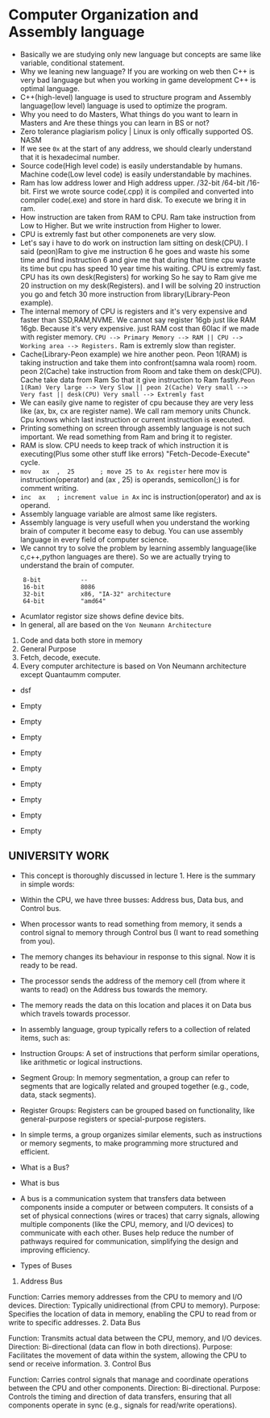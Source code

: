# Computer Organization and Assembly language

- Basically we are studying only new language but concepts are same like variable, conditional statement.
- Why we leaning new language? If you are working on web then C++ is very bad language but when you working in game development C++ is optimal language.
- C++(high-level) language is used to structure program and Assembly language(low level) language is used to optimize the program.
- Why you need to do Masters, What things do you want to learn in Masters and Are these things you can learn in BS or not?
- Zero tolerance plagiarism policy | Linux is only offically supported OS. NASM
- If we see `0x` at the start of any address, we should clearly understand that it is hexadecimal number.
- Source code(High level code) is easily understandable by humans. Machine code(Low level code) is easily understandable by machines.
- Ram has low address lower and High address upper. /32-bit /64-bit /16-bit. First we wrote source code(.cpp) it is compiled and converted into compiler code(.exe) and store in hard disk. To execute we bring it in ram.
- How instruction are taken from RAM to CPU. Ram take instruction from Low to Higher. But we write instruction from Higher to lower.
- CPU is extremly fast but other componenets are very slow.
- Let's say i have to do work on instruction Iam sitting on desk(CPU). I said (peon)Ram to give me instruction 6 he goes and waste his some time and find instruction 6 and give me that during that time cpu waste its time but cpu has speed 10 year time his waiting. CPU is extremly fast. CPU has its own desk(Registers) for working So he say to Ram give me 20 instruction on my desk(Registers). and I will be solving 20 instruction you go and fetch 30 more instruction from library(Library-Peon example).
- The internal memory of CPU is registers and it's very expensive and faster than SSD,RAM,NVME. We cannot say register 16gb just like RAM 16gb. Because it's very expensive. just RAM cost than 60lac if we made with register memory. ` CPU --> Primary Memory --> RAM || CPU --> Working area --> Registers. ` Ram is extremly slow than register.
- Cache(Library-Peon example) we hire another peon. Peon 1(RAM) is taking instruction and take them into confront(samna wala room) room. peon 2(Cache) take instruction from Room and take them on desk(CPU). Cache take data from Ram So that it give instruction to Ram fastly.` Peon 1(Ram) Very large --> Very Slow || peon 2(Cache) Very small --> Very fast || desk(CPU) Very small --> Extremly fast `
- We can easily give name to register of cpu because they are very less like (ax, bx, cx are register name). We call ram memory units Chunck. Cpu knows which last instruction or current instruction is executed.
- Printing something on screen through assembly language is not such important. We read something from Ram and bring it to register.
- RAM is slow. CPU needs to keep track of which instruction it is executing(Plus some other stuff like errors) "Fetch-Decode-Execute" cycle.
- `mov   ax  ,  25       ; move 25 to Ax register` here mov is instruction(operator) and (ax , 25) is operands, semicollon(;) is for comment writing.
- `inc  ax   ; increment value in Ax` inc is instruction(operator) and ax is operand.
- Assembly language variable are almost same like registers.
- Assembly language is very usefull when you understand the working brain of computer it become easy to debug. You can use assembly language in every field of computer science.
- We cannot try to solve the problem by learning assembly language(like c,c++,python languages are there). So we are actually trying to understand the brain of computer.

```
    8-bit           --
    16-bit          8086
    32-bit          x86, "IA-32" architecture
    64-bit          "amd64"

```

- Acumlator registor size shows define device bits.
- In general, all are based on the `Von Neumann Architecture`

 1. Code and data both store in memory
 2. General Purpose
 3. Fetch, decode, execute.
 4. Every computer architecture is based on Von Neumann architecture except Quantaumm computer.

- dsf

- Empty
- Empty
- Empty
- Empty
- Empty
- Empty
- Empty
- Empty
- Empty

## UNIVERSITY WORK

- This concept is thoroughly discussed in lecture 1. Here is the summary in simple words:

- Within the CPU, we have three busses: Address bus, Data bus, and Control bus.
- When processor wants to read something from memory, it sends a control signal to memory through Control bus (I want to read something from you).
- The memory changes its behaviour in response to this signal. Now it is ready to be read.
- The processor sends the address of the memory cell (from where it wants to read) on the Address bus towards the memory.
- The memory reads the data on this location and places it on Data bus which travels towards processor.
- In assembly language, group typically refers to a collection of related items, such as:

- Instruction Groups: A set of instructions that perform similar operations, like arithmetic or logical instructions.
- Segment Group: In memory segmentation, a group can refer to segments that are logically related and grouped together (e.g., code, data, stack segments).
- Register Groups: Registers can be grouped based on functionality, like general-purpose registers or special-purpose registers.
- In simple terms, a group organizes similar elements, such as instructions or memory segments, to make programming more structured and efficient.
- What is a Bus?

- What is bus
- A bus is a communication system that transfers data between components inside a computer or between computers. It consists of a set of physical connections (wires or traces) that carry signals, allowing multiple components (like the CPU, memory, and I/O devices) to communicate with each other. Buses help reduce the number of pathways required for communication, simplifying the design and improving efficiency.
- Types of Buses

1. Address Bus

Function: Carries memory addresses from the CPU to memory and I/O devices.
Direction: Typically unidirectional (from CPU to memory).
Purpose: Specifies the location of data in memory, enabling the CPU to read from or write to specific addresses.
2. Data Bus

Function: Transmits actual data between the CPU, memory, and I/O devices.
Direction: Bi-directional (data can flow in both directions).
Purpose: Facilitates the movement of data within the system, allowing the CPU to send or receive information.
3. Control Bus

Function: Carries control signals that manage and coordinate operations between the CPU and other components.
Direction: Bi-directional.
Purpose: Controls the timing and direction of data transfers, ensuring that all components operate in sync (e.g., signals for read/write operations).
